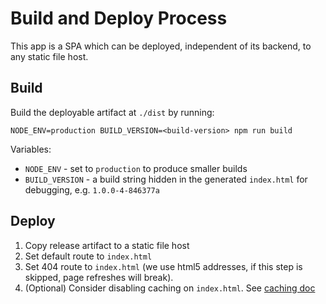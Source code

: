 # Build and Deploy Process

This app is a SPA which can be deployed, independent of its backend, to any static file host.

## Build

Build the deployable artifact at `./dist` by running:
 
 ```
 NODE_ENV=production BUILD_VERSION=<build-version> npm run build
 ```
 
 Variables:
 * `NODE_ENV` - set to `production` to produce smaller builds
 * `BUILD_VERSION` - a build string hidden in the generated `index.html` for debugging, e.g. `1.0.0-4-846377a`
 

## Deploy

1. Copy release artifact to a static file host
2. Set default route to `index.html`
3. Set 404 route to `index.html` (we use html5 addresses, if this step is skipped, page refreshes will break).
4. (Optional) Consider disabling caching on `index.html`. See [caching doc](./caching.md)
